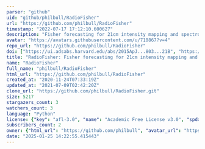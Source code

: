 ```yaml
---
parser: "github"
uid: "github/philbull/RadioFisher"
url: "https://github.com/philbull/RadioFisher"
timestamp: "2022-07-17 17:12:10.600627"
description: "Fisher forecasting for 21cm intensity mapping and spectroscopic galaxy surveys"
avatar: "https://avatars.githubusercontent.com/u/710867?v=4"
repo_url: "https://github.com/philbull/RadioFisher"
doi: ["https://ui.adsabs.harvard.edu/abs/2015ApJ...803...21B", "https://ui.adsabs.harvard.edu/abs/2021ascl.soft04022B/abstract"]
title: "RadioFisher: Fisher forecasting for 21cm intensity mapping and spectroscopic galaxy surveys"
name: "RadioFisher"
full_name: "philbull/RadioFisher"
html_url: "https://github.com/philbull/RadioFisher"
created_at: "2020-11-24T07:33:19Z"
updated_at: "2021-07-09T02:42:20Z"
clone_url: "https://github.com/philbull/RadioFisher.git"
size: 5217
stargazers_count: 3
watchers_count: 3
language: "Python"
license: {"key": "afl-3.0", "name": "Academic Free License v3.0", "spdx_id": "AFL-3.0", "url": "https://api.github.com/licenses/afl-3.0", "node_id": "MDc6TGljZW5zZTIy"}
subscribers_count: 2
owner: {"html_url": "https://github.com/philbull", "avatar_url": "https://avatars.githubusercontent.com/u/710867?v=4", "login": "philbull", "type": "User"}
date: "2025-01-25 14:22:55.415443"
---
```

